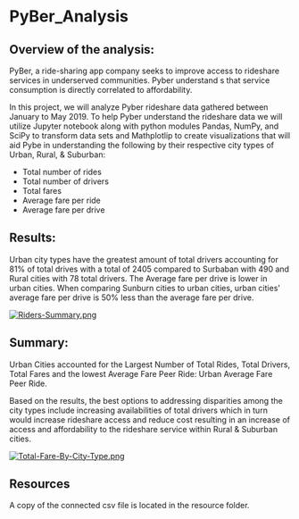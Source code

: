 # PyBer_Analysis


## Overview of the analysis:
PyBer, a ride-sharing app company seeks to improve access to rideshare services in underserved communities. Pyber understand s that service consumption is directly correlated to affordability.

In this project, we will analyze Pyber rideshare data gathered between January to May 2019. To help Pyber understand the rideshare data we will utilize Jupyter notebook along with python modules Pandas, NumPy, and SciPy to transform data sets and Mathplotlip to create visualizations that will aid Pybe in understanding the following by their respective city types of Urban, Rural, & Suburban: 

- Total number of rides
- Total number of drivers
- Total fares 
- Average fare per ride
- Average fare per drive

## Results:
 
Urban city types have the greatest amount of total drivers accounting for 81% of total drives with a total of 2405 compared to Surbaban with 490 and Rural cities with 78 total drivers. The Average fare per drive is lower in urban cities. When comparing Sunburn cities to urban cities, urban cities' average fare per drive is 50% less than the average fare per drive. 


[![Riders-Summary.png](https://i.postimg.cc/q7ZHV26V/Riders-Summary.png)](https://postimg.cc/Tym4nLcC)


## Summary:  

Urban Cities accounted for the Largest  Number of Total Rides, Total Drivers, Total Fares and the lowest Average Fare Peer Ride:  Urban Average Fare Peer Ride. 

Based on the results, the best options to addressing disparities among the city types include increasing availabilities of total drivers which in turn would increase rideshare access and reduce cost resulting in an increase of access and affordability to the rideshare service within Rural & Suburban cities. 

[![Total-Fare-By-City-Type.png](https://i.postimg.cc/pd7VQwZF/Total-Fare-By-City-Type.png)](https://postimg.cc/v1rdbSCY)

## Resources
A copy of the connected csv file is located in the resource folder.
